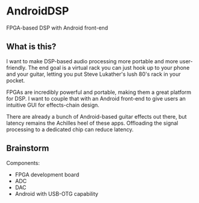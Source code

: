 # AndroidDSP

FPGA-based DSP with Android front-end

## What is this?
I want to make DSP-based audio processing more portable and more user-friendly. The end goal is a virtual rack you can just hook up to your phone and your guitar, letting you put Steve Lukather's lush 80's rack in your pocket.

FPGAs are incredibly powerful and portable, making them a great platform for DSP. I want to couple that with an Android front-end to give users an intuitive GUI for effects-chain design.

There are already a bunch of Android-based guitar effects out there, but latency remains the Achilles heel of these apps. Offloading the signal processing to a dedicated chip can reduce latency.

## Brainstorm

Components:

- FPGA development board
- ADC
- DAC
- Android with USB-OTG capability
